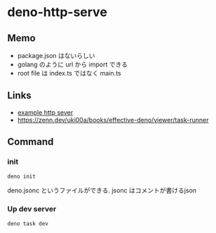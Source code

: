 # deno-http-serve
## Memo
- package.json はないらしい
- golang のように url から import できる
- root file は index.ts ではなく main.ts
## Links
- [example http sever](https://examples.deno.land/http-server-routing)
- https://zenn.dev/uki00a/books/effective-deno/viewer/task-runner

## Command
### init
~~~bash
deno init
~~~
deno.jsonc というファイルができる. jsonc はコメントが書けるjson
### Up dev server
~~~bash
deno task dev
~~~